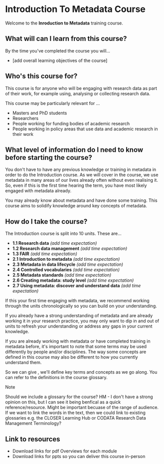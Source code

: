 
# Introduction To Metadata Course 

Welcome to the **Inroduction to Metadata** training course.

## What will can I learn from this course?

By the time you've completed the course you will...
- [add overall learning objectives of the course]

## Who's this course for?

This course is for anyone who will be engaging with research data as part of their work, for example using, analysing or collecting research data.

This course may be particularly relevant for ...
- Masters and PhD students
- Researchers 
- People working for funding bodies of academic research
- People working in policy areas that use data and academic research in their work

## What level of information do I need to know before starting the course?

You don't have to have any previous knowledge or training in metadata in order to do the Introduction course. As we will cover in the course, we use metadata in many areas of our lives already often without even realising it. So, even if this is the first time hearing the term, you have most likely engaged with metadata already.

You may already know about metadata and have done some training. This course aims to solidify knowledge around key concepts of metadata.

## How do I take the course?

The Introduction course is split into 10 units. These are...
- **1.1 Research data**  _(add time expectation)_
- **1.2 Research data management** _(add time expectation)_
- **1.3 FAIR** _(add time expectation)_
- **2.1 Introduction to metadata** _(add time expectation)_
- **2.3 Metadata in data lifecycle** _(add time expectation)_
- **2.4 Controlled vocabularies** _(add time expectation)_
- **2.5 Metadata standards** _(add time expectation)_
- **2.6 Creating metadata: study level** _(add time expectation)_
- **2.7 Using metadata: discover and understand data** _(add time expectation)_

If this your first time engaging with metadata, we recommend working through the units chronologically so you can build on your understanding.

If you already have a strong understanding of metadata and are already working it in your research practice, you may only want to dip in and out of units to refresh your understanding or address any gaps in your current knowledge.

If you are already working with metadata or have completed training in metadata before, it's important to note that some terms may be used differently by people and/or disciplines. The way some concepts are defined in this course may also be different to how you currently understand them.

So we can give , we'll define key terms and concepts as we go along. You can refer to the definitions in the course glossary.

>[!NOTE]
> Should we include a glossary for the course?
> HM - I don't have a strong opinion on this, but I can see it being benfical as a quick reference/resource. Might be important becuase of the range of audience. If we want to link the words in the text, then we could link to existing glossaries e.g. the CLOSER Learning Hub or CODATA Research Data Management Terminology?

## Link to resources

- Download links for pdf Overviews for each module
- Download links for ppts so you can deliver this course in-person


